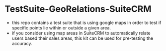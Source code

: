 # TestSuite-GeoRelations-SuiteCRM

- this repo contains a test suite that is using google maps in order to test if specific points lie within or outside a given area.
- if you consider using map areas in SuiteCRM to automatically relate users based their sales areas, this kit can be used for pre-testing the accuracy.
